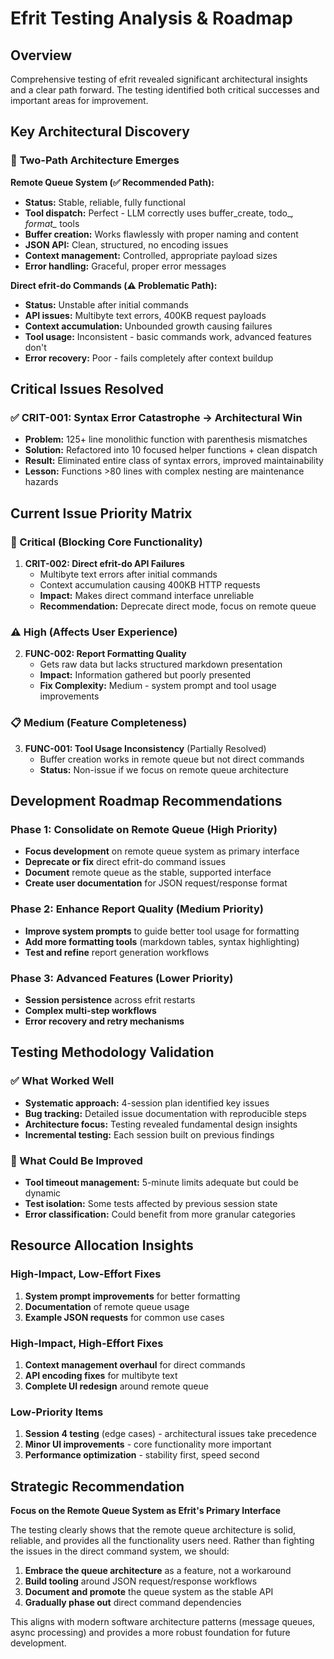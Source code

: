 # Efrit Testing Analysis & Roadmap

## Overview
Comprehensive testing of efrit revealed significant architectural insights and a clear path forward. The testing identified both critical successes and important areas for improvement.

## Key Architectural Discovery

### 🔄 **Two-Path Architecture Emerges**

**Remote Queue System (✅ Recommended Path):**
- **Status:** Stable, reliable, fully functional
- **Tool dispatch:** Perfect - LLM correctly uses buffer_create, todo_*, format_* tools
- **Buffer creation:** Works flawlessly with proper naming and content
- **JSON API:** Clean, structured, no encoding issues
- **Context management:** Controlled, appropriate payload sizes
- **Error handling:** Graceful, proper error messages

**Direct efrit-do Commands (⚠️ Problematic Path):**
- **Status:** Unstable after initial commands
- **API issues:** Multibyte text errors, 400KB request payloads
- **Context accumulation:** Unbounded growth causing failures
- **Tool usage:** Inconsistent - basic commands work, advanced features don't
- **Error recovery:** Poor - fails completely after context buildup

## Critical Issues Resolved

### ✅ CRIT-001: Syntax Error Catastrophe → Architectural Win
- **Problem:** 125+ line monolithic function with parenthesis mismatches
- **Solution:** Refactored into 10 focused helper functions + clean dispatch
- **Result:** Eliminated entire class of syntax errors, improved maintainability
- **Lesson:** Functions >80 lines with complex nesting are maintenance hazards

## Current Issue Priority Matrix

### 🚨 Critical (Blocking Core Functionality)
1. **CRIT-002: Direct efrit-do API Failures**
   - Multibyte text errors after initial commands
   - Context accumulation causing 400KB HTTP requests
   - **Impact:** Makes direct command interface unreliable
   - **Recommendation:** Deprecate direct mode, focus on remote queue

### ⚠️ High (Affects User Experience)
2. **FUNC-002: Report Formatting Quality**
   - Gets raw data but lacks structured markdown presentation
   - **Impact:** Information gathered but poorly presented
   - **Fix Complexity:** Medium - system prompt and tool usage improvements

### 📋 Medium (Feature Completeness)
3. **FUNC-001: Tool Usage Inconsistency** (Partially Resolved)
   - Buffer creation works in remote queue but not direct commands
   - **Status:** Non-issue if we focus on remote queue architecture

## Development Roadmap Recommendations

### Phase 1: Consolidate on Remote Queue (High Priority)
- **Focus development** on remote queue system as primary interface
- **Deprecate or fix** direct efrit-do command issues
- **Document** remote queue as the stable, supported interface
- **Create user documentation** for JSON request/response format

### Phase 2: Enhance Report Quality (Medium Priority)  
- **Improve system prompts** to guide better tool usage for formatting
- **Add more formatting tools** (markdown tables, syntax highlighting)
- **Test and refine** report generation workflows

### Phase 3: Advanced Features (Lower Priority)
- **Session persistence** across efrit restarts
- **Complex multi-step workflows**
- **Error recovery and retry mechanisms**

## Testing Methodology Validation

### ✅ What Worked Well
- **Systematic approach:** 4-session plan identified key issues
- **Bug tracking:** Detailed issue documentation with reproducible steps
- **Architecture focus:** Testing revealed fundamental design insights
- **Incremental testing:** Each session built on previous findings

### 🔧 What Could Be Improved
- **Tool timeout management:** 5-minute limits adequate but could be dynamic
- **Test isolation:** Some tests affected by previous session state
- **Error classification:** Could benefit from more granular categories

## Resource Allocation Insights

### High-Impact, Low-Effort Fixes
1. **System prompt improvements** for better formatting
2. **Documentation** of remote queue usage
3. **Example JSON requests** for common use cases

### High-Impact, High-Effort Fixes  
1. **Context management overhaul** for direct commands
2. **API encoding fixes** for multibyte text
3. **Complete UI redesign** around remote queue

### Low-Priority Items
1. **Session 4 testing** (edge cases) - architectural issues take precedence
2. **Minor UI improvements** - core functionality more important
3. **Performance optimization** - stability first, speed second

## Strategic Recommendation

**Focus on the Remote Queue System as Efrit's Primary Interface**

The testing clearly shows that the remote queue architecture is solid, reliable, and provides all the functionality users need. Rather than fighting the issues in the direct command system, we should:

1. **Embrace the queue architecture** as a feature, not a workaround
2. **Build tooling** around JSON request/response workflows
3. **Document and promote** the queue system as the stable API
4. **Gradually phase out** direct command dependencies

This aligns with modern software architecture patterns (message queues, async processing) and provides a more robust foundation for future development.
